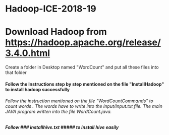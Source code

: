 # Hadoop-ICE-2018-19
# Download Hadoop from https://hadoop.apache.org/release/3.4.0.html
Create a folder in Desktop named "WordCount" and put all these files into that folder
#### Follow the Instructions step by step mentioned on the file "InstallHadoop" to install hadoop successfully
###### Follow the instruction mentioned on the file "WordCountCommands" to count words . The words have to write into the Input/Input.txt file. The main JAVA program written into the file WordCount.java.

##### Follow ### installhive.txt  ##### to install hive easily
